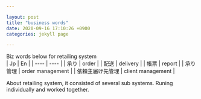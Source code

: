 ```yaml
---

layout: post  
title: "business words"  
date: 2020-09-16 17:10:26 +0900  
categories: jekyll page

---
```

Biz words below for retailing system  
|  Jp  |  En  |
| ---- | ---- |
|  承り  |  order  |
|  配送  |  delivery  |
|  帳票  |  report  |
|  承り管理  |  order management  |
|  依頼主届け先管理  |  client management  |

About retailing system, it consisted of several sub systems. Runing individually and worked together.
